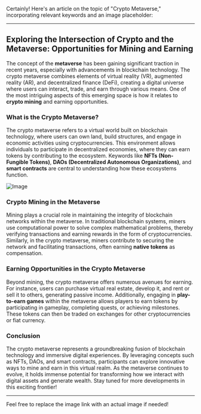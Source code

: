 Certainly! Here's an article on the topic of "Crypto Metaverse," incorporating relevant keywords and an image placeholder:

---

## Exploring the Intersection of Crypto and the Metaverse: Opportunities for Mining and Earning

The concept of the **metaverse** has been gaining significant traction in recent years, especially with advancements in blockchain technology. The crypto metaverse combines elements of virtual reality (VR), augmented reality (AR), and decentralized finance (DeFi), creating a digital universe where users can interact, trade, and earn through various means. One of the most intriguing aspects of this emerging space is how it relates to **crypto mining** and earning opportunities.

### What is the Crypto Metaverse?

The crypto metaverse refers to a virtual world built on blockchain technology, where users can own land, build structures, and engage in economic activities using cryptocurrencies. This environment allows individuals to participate in decentralized economies, where they can earn tokens by contributing to the ecosystem. Keywords like **NFTs (Non-Fungible Tokens)**, **DAOs (Decentralized Autonomous Organizations)**, and **smart contracts** are central to understanding how these ecosystems function.

![Image](https://github.com/user-attachments/assets/3be06921-4469-491d-bd37-5f14c53422b7)

### Crypto Mining in the Metaverse

Mining plays a crucial role in maintaining the integrity of blockchain networks within the metaverse. In traditional blockchain systems, miners use computational power to solve complex mathematical problems, thereby verifying transactions and earning rewards in the form of cryptocurrencies. Similarly, in the crypto metaverse, miners contribute to securing the network and facilitating transactions, often earning **native tokens** as compensation.

### Earning Opportunities in the Crypto Metaverse

Beyond mining, the crypto metaverse offers numerous avenues for earning. For instance, users can purchase virtual real estate, develop it, and rent or sell it to others, generating passive income. Additionally, engaging in **play-to-earn games** within the metaverse allows players to earn tokens by participating in gameplay, completing quests, or achieving milestones. These tokens can then be traded on exchanges for other cryptocurrencies or fiat currency.

### Conclusion

The crypto metaverse represents a groundbreaking fusion of blockchain technology and immersive digital experiences. By leveraging concepts such as NFTs, DAOs, and smart contracts, participants can explore innovative ways to mine and earn in this virtual realm. As the metaverse continues to evolve, it holds immense potential for transforming how we interact with digital assets and generate wealth. Stay tuned for more developments in this exciting frontier!

--- 

Feel free to replace the image link with an actual image if needed!